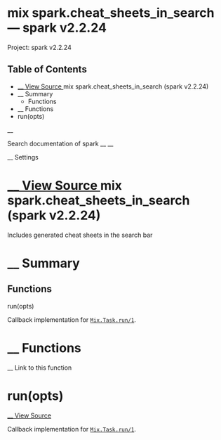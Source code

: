 # mix spark.cheat_sheets_in_search — spark v2.2.24

Project: spark v2.2.24

## Table of Contents

- [ __ View Source ](external_link) mix spark.cheat_sheets_in_search (spark v2.2.24)
- __ Summary
  - Functions
- __ Functions
- run(opts)

__

Search documentation of spark __ __

__ Settings

#  [ __ View Source ](external_link) mix spark.cheat_sheets_in_search (spark v2.2.24)

Includes generated cheat sheets in the search bar

#  __ Summary

##  Functions

run(opts)

Callback implementation for [`Mix.Task.run/1`](external_link).

#  __ Functions

__ Link to this function

# run(opts)

[ __ View Source ](external_link)

Callback implementation for [`Mix.Task.run/1`](external_link).
